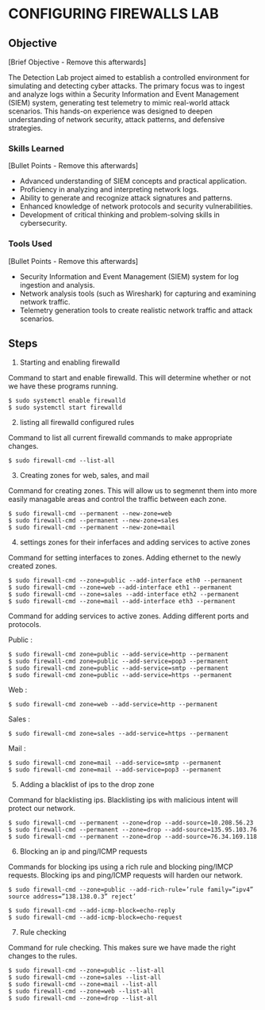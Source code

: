 # CONFIGURING FIREWALLS LAB

## Objective
[Brief Objective - Remove this afterwards]

The Detection Lab project aimed to establish a controlled environment for simulating and detecting cyber attacks. The primary focus was to ingest and analyze logs within a Security Information and Event Management (SIEM) system, generating test telemetry to mimic real-world attack scenarios. This hands-on experience was designed to deepen understanding of network security, attack patterns, and defensive strategies.

### Skills Learned
[Bullet Points - Remove this afterwards]

- Advanced understanding of SIEM concepts and practical application.
- Proficiency in analyzing and interpreting network logs.
- Ability to generate and recognize attack signatures and patterns.
- Enhanced knowledge of network protocols and security vulnerabilities.
- Development of critical thinking and problem-solving skills in cybersecurity.

### Tools Used
[Bullet Points - Remove this afterwards]

- Security Information and Event Management (SIEM) system for log ingestion and analysis.
- Network analysis tools (such as Wireshark) for capturing and examining network traffic.
- Telemetry generation tools to create realistic network traffic and attack scenarios.

## Steps

1. Starting and enabling firewalld

Command to start and enable firewalld. This will determine whether or not we have these programs running.

```
$ sudo systemctl enable firewalld 
$ sudo systemctl start firewalld 
```

2. listing all firewalld configured rules

Command to list all current firewalld commands to make appropriate changes. 

```
$ sudo firewall-cmd --list-all
```

3. Creating zones for web, sales, and mail

Command for creating zones. This will allow us to segmennt them into more easily managable areas and control the traffic between each zone.

```
$ sudo firewall-cmd --permanent --new-zone=web
$ sudo firewall-cmd --permanent --new-zone=sales
$ sudo firewall-cmd --permanent --new-zone=mail
```

4. settings zones for their inferfaces and adding services to active zones

Command for setting interfaces to zones. Adding ethernet to the newly created zones.

```
$ sudo firewall-cmd --zone=public --add-interface eth0 --permanent
$ sudo firewall-cmd --zone=web --add-interface eth1 --permanent
$ sudo firewall-cmd --zone=sales --add-interface eth2 --permanent
$ sudo firewall-cmd --zone=mail --add-interface eth3 --permanent
```

Command for adding services to active zones. Adding different ports and protocols. 

Public :

```
$ sudo firewall-cmd zone=public --add-service=http --permanent
$ sudo firewall-cmd zone=public --add-service=pop3 --permanent
$ sudo firewall-cmd zone=public --add-service=smtp --permanent
$ sudo firewall-cmd zone=public --add-service=https --permanent
```

Web :

```
$ sudo firewall-cmd zone=web --add-service=http --permanent
```

Sales :

```
$ sudo firewall-cmd zone=sales --add-service=https --permanent

```

Mail :

```
$ sudo firewall-cmd zone=mail --add-service=smtp --permanent
$ sudo firewall-cmd zone=mail --add-service=pop3 --permanent
```

5. Adding a blacklist of ips to the drop zone

Command for blacklisting ips. Blacklisting ips with malicious intent will protect our network.

```
$ sudo firewall-cmd --permanent --zone=drop --add-source=10.208.56.23
$ sudo firewall-cmd --permanent --zone=drop --add-source=135.95.103.76
$ sudo firewall-cmd --permanent --zone=drop --add-source=76.34.169.118
```

6. Blocking an ip and ping/ICMP requests

Commands for blocking ips using a rich rule and blocking ping/IMCP requests. Blocking ips and ping/ICMP requests will harden our network.

```
$ sudo firewall-cmd --zone=public --add-rich-rule=’rule family=”ipv4” source address=”138.138.0.3” reject’
```

```
$ sudo firewall-cmd --add-icmp-block=echo-reply
$ sudo firewall-cmd --add-icmp-block=echo-request
```

7. Rule checking

Command for rule checking. This makes sure we have made the right changes to the rules.

```
$ sudo firewall-cmd --zone=public --list-all
$ sudo firewall-cmd --zone=sales --list-all
$ sudo firewall-cmd --zone=mail --list-all
$ sudo firewall-cmd --zone=web --list-all
$ sudo firewall-cmd --zone=drop --list-all
```
